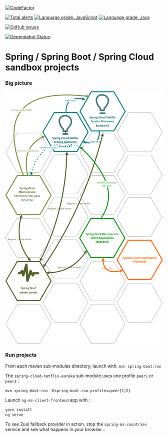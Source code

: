 [![CodeFactor](https://www.codefactor.io/repository/github/dvanderstoken/springsandbox/badge)](https://www.codefactor.io/repository/github/dvanderstoken/springsandbox)

[![Total alerts](https://img.shields.io/lgtm/alerts/g/DVanderstoken/springSandbox.svg?logo=lgtm&logoWidth=18)](https://lgtm.com/projects/g/DVanderstoken/springSandbox/alerts/)
[![Language grade: JavaScript](https://img.shields.io/lgtm/grade/javascript/g/DVanderstoken/springSandbox.svg?logo=lgtm&logoWidth=18)](https://lgtm.com/projects/g/DVanderstoken/springSandbox/context:javascript)
[![Language grade: Java](https://img.shields.io/lgtm/grade/java/g/DVanderstoken/springSandbox.svg?logo=lgtm&logoWidth=18)](https://lgtm.com/projects/g/DVanderstoken/springSandbox/context:java)

[![GitHub issues](https://img.shields.io/github/issues/DVanderstoken/springSandbox)](https://github.com/DVanderstoken/springSandbox/issues)

[![Dependabot Status](https://api.dependabot.com/badges/status?host=github&identifier=136540346)](https://dependabot.com)

# Spring / Spring Boot / Spring Cloud sandbox projects

### Big picture

![Big picture](./docs/images/DemoZuulHystrix-BigPicture.png)

### Run projects

From each maven sub-modules directory, launch with: `mvn spring-boot:run`

The `spring-cloud-netflix-eureka` sub-module uses one profile `peer1` or `peer2` : 
```
mvn spring-boot:run -Dspring-boot.run.profiles=peer{1|2}
```

Launch `ng-ms-client-frontend` app with :
```
yarn install
ng serve
```

To see Zuul fallback provider in action, stop the `spring-ms-countries` service and see what happens in your browser...
